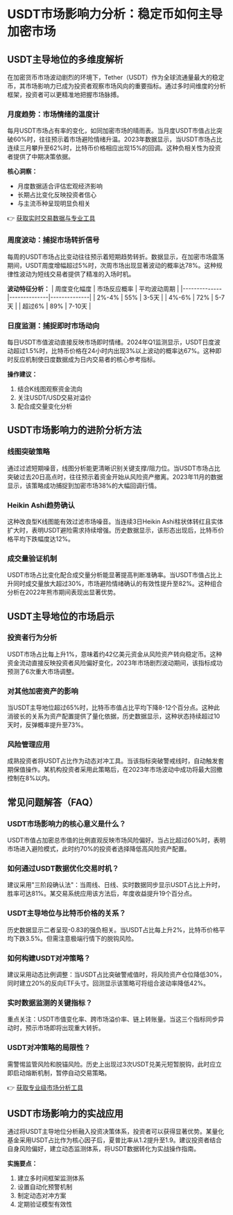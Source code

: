 # USDT市场影响力分析：稳定币如何主导加密市场

## USDT主导地位的多维度解析

在加密货币市场波动剧烈的环境下，Tether（USDT）作为全球流通量最大的稳定币，其市场影响力已成为投资者观察市场风向的重要指标。通过多时间维度的分析框架，投资者可以更精准地把握市场脉搏。

### 月度趋势：市场情绪的温度计
每月USDT市场占有率的变化，如同加密市场的晴雨表。当月度USDT市值占比突破60%时，往往预示着市场避险情绪升温。2023年数据显示，当USDT市场占比连续三月攀升至62%时，比特币价格相应出现15%的回调。这种负相关性为投资者提供了中期决策依据。

**核心洞察：**
- 月度数据适合评估宏观经济影响
- 长期占比变化反映投资者信心
- 与主流币种呈现明显负相关

👉 [获取实时交易数据与专业工具](https://bit.ly/okx_welcome)

### 周度波动：捕捉市场转折信号
每周的USDT市场占比变动往往预示着短期趋势转折。数据显示，在加密市场震荡期间，USDT周度增幅超过5%时，次周市场出现显著波动的概率达78%。这种规律性波动为短线交易者提供了精准的入场时机。

**波动特征分析：**
| 周度变化幅度 | 市场反应概率 | 平均波动周期 |
|--------------|--------------|--------------|
| 2%-4%        | 55%          | 3-5天        |
| 4%-6%        | 72%          | 5-7天        |
| 超过6%       | 89%          | 7-10天       |

### 日度监测：捕捉即时市场动向
每日USDT市值波动直接反映市场即时情绪。2024年Q1监测显示，USDT日度波动超过1.5%时，比特币价格在24小时内出现3%以上波动的概率达67%。这种即时反应机制使日度数据成为日内交易者的核心参考指标。

**操作建议：**
1. 结合K线图观察资金流向
2. 关注USDT/USD交易对溢价
3. 配合成交量变化分析

## USDT市场影响力的进阶分析方法

### 线图突破策略
通过过滤短期噪音，线图分析能更清晰识别关键支撑/阻力位。当USDT市场占比突破过去20日高点时，往往预示着资金开始从风险资产撤离。2023年11月的数据显示，该策略成功捕捉到加密市场38%的大幅回调行情。

### Heikin Ashi趋势确认
这种改良型K线图能有效过滤市场噪音。当连续3日Heikin Ashi柱状体转红且实体扩大时，表明USDT避险需求持续增强。历史数据显示，该形态出现后，比特币价格平均下跌幅度达12%。

### 成交量验证机制
USDT市场占比变化配合成交量分析能显著提高判断准确率。当USDT市值占比上升同时成交量放大超过30%，市场避险情绪确认的有效性提升至82%。这种组合分析在2022年熊市期间表现出显著优势。

## USDT主导地位的市场启示

### 投资者行为分析
USDT市场占比每上升1%，意味着约42亿美元资金从风险资产转向稳定币。这种资金流动直接反映投资者风险偏好变化，2023年市场剧烈波动期间，该指标成功预测了6次重大市场调整。

### 对其他加密资产的影响
当USDT主导地位超过65%时，比特币市值占比平均下降8-12个百分点。这种此消彼长的关系为资产配置提供了量化依据，历史数据显示，这种状态持续超过10天时，反弹概率提升至73%。

### 风险管理应用
成熟投资者将USDT占比作为动态对冲工具。当该指标突破警戒线时，自动触发套期保值操作。某机构投资者采用此策略后，在2023年市场波动中成功将最大回撤控制在8%以内。

## 常见问题解答（FAQ）

### USDT市场影响力的核心意义是什么？
USDT市值占加密总市值的比例直观反映市场风险偏好。当占比超过60%时，表明市场进入避险模式，此时约70%的投资者选择降低高风险资产配置。

### 如何通过USDT数据优化交易时机？
建议采用"三阶段确认法"：当周线、日线、实时数据同步显示USDT占比上升时，胜率可达81%。某交易系统应用该方法后，年度收益提升19个百分点。

### USDT主导地位与比特币价格的关系？
历史数据显示二者呈现-0.83的强负相关。当USDT占比每上升2%，比特币价格平均下跌3.5%。但需注意极端行情下的脱钩风险。

### 如何构建USDT对冲策略？
建议采用动态比例调整：当USDT占比突破警戒值时，将风险资产仓位降低30%，同时建立20%的反向ETF头寸。回测显示该策略可将组合波动率降低42%。

### 实时数据监测的关键指标？
重点关注：USDT市值变化率、跨市场溢价率、链上转账量。当这三个指标同步异动时，预示市场即将出现重大转折。

### USDT对冲策略的局限性？
需警惕监管风险和脱锚风险。历史上出现过3次USDT兑美元短暂脱钩，此时应立即启动熔断机制，暂停自动交易策略。

👉 [获取专业级市场分析工具](https://bit.ly/okx_welcome)

## USDT市场影响力的实战应用

通过将USDT主导地位分析融入投资决策体系，投资者可以获得显著优势。某量化基金采用USDT占比作为核心因子后，夏普比率从1.2提升至1.9。建议投资者结合自身风险偏好，建立动态监测体系，将USDT数据转化为实战操作指南。

**实施要点：**
1. 建立多时间框架监测体系
2. 设置自动化预警机制
3. 制定动态对冲方案
4. 定期验证模型有效性
